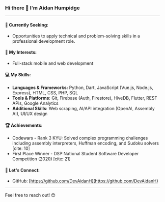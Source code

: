 ### Hi there 👋 I'm Aidan Humpidge
<!--
[![GitHub Stats](https://github-readme-stats.vercel.app/api?username=DevAidanH&show_icons=true&theme=material-palenight)](https://github.com/DevAidanH)
[![Top Langs](https://github-readme-stats.vercel.app/api/top-langs/?username=DevAidanH&layout=compact&theme=material-palenight)](https://github.com/DevAidanH)
[![GitHub Streak](https://github-readme-streak-stats.herokuapp.com/?user=DevAidanH&theme=material-palenight)](https://github.com/DevAidanH) -->

---

#### 🌱 Currently Seeking:

* Opportunities to apply technical and problem-solving skills in a professional development role.

#### 🔭 My Interests:

* Full-stack mobile and web development

#### 💻 My Skills:

* **Languages & Frameworks:** Python, Dart, JavaScript (Vue.js, Node.js, Express), HTML, CSS, PHP, SQL
* **Tools & Platforms:** Git, Firebase (Auth, Firestore), HiveDB, Flutter, REST APIs, Google Analytics
* **Additional Skills:** Web scraping, AI/API integration (OpenAI, Assembly AI), UI/UX design

#### 🏆 Achievements:

* Codewars - Rank 3 KYU: Solved complex programming challenges including assembly interpreters, Huffman encoding, and Sudoku solvers [cite: 10]
* First Place Winner - DSP National Student Software Developer Competition (2020) [cite: 21]

#### 🤝 Let's Connect:

* GitHub: [https://github.com/DevAidanH](https://github.com/DevAidanH)

---

Feel free to reach out! 😊
